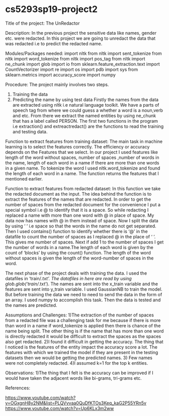 # cs5293sp19-project2

Title of the project: The UnRedactor

Description:
In the previous project the sensitive data like names, gender etc. were redacted. In this project we are going to unredact the data that was redacted i.e to predict the redacted name.

Modules/Packages needed:
import nltk
from nltk import sent_tokenize
from nltk import word_tokenize
from nltk import pos_tag
from nltk import ne_chunk
import glob
import io
from sklearn.feature_extraction.text import CountVectorizer
import re
import os
import pdb
import sys
from sklearn.metrics import accuracy_score
import numpy 

Procedure:
The project mainly involves two steps.
1.	Training the data
2.	Predicting the name by using test data
Firstly the names from the data are extracted using nltk i.e natural language toolkit. We have a parts of speech tag from where we could guess a whether a word is a noun,verb and etc. From there we extract the named entities by using ne_chunk that has a label called PERSON.
The first two functions in the program i.e  extraction() and extreactredact() are the functions to read the training and testing data.

Function to extract features from training dataset:
The main task in machine learning is to select the features correctly. The efficiency or accuracy depends on the
Features that we select. In our project I used features like length of the word without spaces, number of spaces ,number of words in the name, length of each word in a name if there are more than one words in a given name.
To tokenize the word I used nltk.word_tokenize and found the length of each word in a name. The function returns the features that I mentioned earlier.

Function to extract features from redacted dataset:
In this function we take the redacted document as the input. The idea behind the function is to extract the features of the names that are redacted. In order to get the number of spaces from the redacted document for the convenience I put a  special symbol i.e  @  to identify that it is a space. So while redacting  I replaced a name with more than one word with @ in place of space. My data now has names with @ in them instead of space. Now I split the data by using ‘ ‘ i.e space so that the words in the name do not get separated. Then I used contains() function to identify whether there is ‘@’ in the datafile to count the number of spaces as I replaced @ in the place of ‘ ’. This gives me number of spaces. Next if add 1 to the number of spaces I get the number of words in a name.The length of each word is given by the count of ‘blocks’ by using the count() function. The length of the word without spaces is given the length of the word-number of spaces in the word.

The next phase of the project deals with training the data. I used the datafiles in ‘train/*.txt’. The datafiles in here are read by using glob.glob(‘train/*.txt’). The names are sent into the x_train variable and the features are sent into y_train variable. I used GaussianNB to train the model. But before training the data we need to need to send the data in the form of an array. I used numpy to accomplish this task. Then the data is tested and the names are predicted.

Assumptions and Challenges:
1)The extraction of the number of spaces from a redacted file was a challenging task for me because if there is more than word in a name if word_tokenize is applied then there is chance of the name being split. The other thing is if the name that has more than one word is directly redacted it would be difficult to extract the spaces as the spaces also get redacted.
2)I found it difficult in getting the accuracy. The thing that I noticed is the features of the entity impact the accuracy score a lot. The features with which we trained the model if they are present in the testing datasets then we would be getting the predicted names.
3) Few names were not completely redacted.
4)I assumed k=1 for the top k entities.

Observations:
1)The thing that I felt is the accuracy can be improved if I would have taken the adjacent words like bi-grams, tri-grams etc.

References:

https://www.youtube.com/watch?v=OGxgnH8y2NM&list=PLQVvvaa0QuDfKTOs3Keq_kaG2P55YRn5v
https://www.youtube.com/watch?v=Up6KLx3m2ww



 
